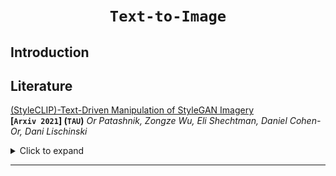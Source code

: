 # <p align=center>`Text-to-Image` </p>



## Introduction





## Literature





[(StyleCLIP)-Text-Driven Manipulation of StyleGAN Imagery](https://arxiv.org/pdf/2103.17249.pdf)  
**[`Arxiv 2021`] (`TAU`)** *Or Patashnik, Zongze Wu, Eli Shechtman, Daniel Cohen-Or, Dani Lischinski*

<details><summary>Click to expand</summary>

> **Summary**

<div align="center">
<img src="https://raw.githubusercontent.com/yzy1996/Image-Hosting/master/20210504143826.png" width="600"/>
</div>

They combine the generative power of **StyleGAN** with the rich joint vision-language representation learned by **CLIP**. They leverage these tech to develop a text-based interface for manipulating generated and real images that does not require manual effort (manual annotation). Their method mainly control the **latent spaces** of StyleGAN. 


> **Details**

They explore three ways for text-driven image manipulation:

- latent optimization (a given latent code of an image is optimized by minimizing a loss computed in CLIP space).
  $$
  \underset{w \in \mathcal{W}+}{\arg \min } D_{\mathrm{CLIP}}(G(w), t)+\lambda_{\mathrm{L} 2}\left\|w-w_{s}\right\|_{2}+\lambda_{\mathrm{ID}} \mathcal{L}_{\mathrm{ID}}(w)
  $$

- latent mapper (mapping network is trained to infer a manipulation step in latent space).

- global direction (transforms a given text prompt into an input agnostic mapping direction).

</details>

---

